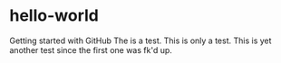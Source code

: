 # hello-world
Getting started with GitHub 
The is a test. This is only a test. 
This is yet another test since the first one was fk'd up.
